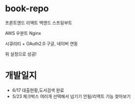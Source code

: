 # book-repo

프론트앤드
리액트
백앤드
스프링부트

AWS
우분트
Nginx

시큐리티 + OAuth2.0 구글, 네이버 연동

위 설정으로 성공!

# 개발일지

- 6/17 대출현황,도서검색 완료
- 5/23 체크박스 여러개 선택해서 넘기기 안됨/리액트 기능 찾아보기
